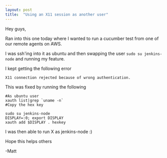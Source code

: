 ```yaml
---
layout: post
title:  "Using an X11 session as another user"
---
```


Hey guys,

Ran into this one today where I wanted to run a cucumber test from one of our remote agents on AWS.

I was ssh'ing into it as ubuntu and then swapping the user `sudo su jenkins-node` and running my feature.

I kept getting the following error

`X11 connection rejected because of wrong authentication.`

This was fixed by running the following

```
#As ubuntu user
xauth list|grep `uname -n`
#Copy the hex key

sudo su jenkins-node
DISPLAY=:0; export DISPLAY
xauth add $DISPLAY . hexkey
```

I was then able to run X as jenkins-node :)

Hope this helps others

-Matt